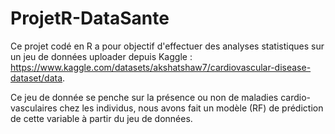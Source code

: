 # ProjetR-DataSante

Ce projet codé en R a pour objectif d'effectuer des analyses statistiques sur un jeu de données uploader depuis Kaggle : https://www.kaggle.com/datasets/akshatshaw7/cardiovascular-disease-dataset/data.

Ce jeu de donnée se penche sur la présence ou non de maladies cardio-vasculaires chez les individus, nous avons fait un modèle (RF) de prédiction de cette variable à partir du jeu de données.
